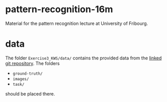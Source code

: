 # pattern-recognition-16m
Material for the pattern recognition lecture at University of Fribourg.
# data
The folder `Exercise3_KWS/data/` contains the provided data from the [linked git repository](https://github.com/lunactic/PatRec16_KWS_Data). The folders 
- `ground-truth/`
- `images/`
- `task/`

should be placed there.